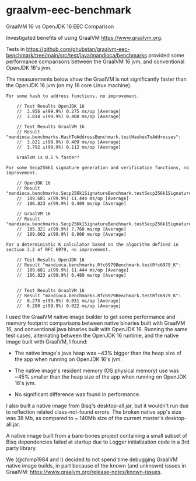# graalvm-eec-benchmark
GraalVM 16 vs OpenJDK 16 EEC Comparison

Investigated benefits of using GraalVM https://www.graalvm.org.

Tests in https://github.com/ghubstan/graalvm-eec-benchmark/tree/main/src/test/java/mandioca/benchmarks provided 
some performance comparisons between the GraalVM 16 jvm, and conventional OpenJDK 16's jvm.

The measurements below show the GraalVM is not significantly faster than the OpenJDK 16 jvm 
(on my 16 core Linux machine).

	For some hash to address functions, no improvement.

		// Test Results OpenJDK 16
		//  3.956 ±(99.9%) 0.275 ms/op [Average]
		//  3.814 ±(99.9%) 0.408 ms/op [Average]

		// Test Results GraalVM 16
		// Result "mandioca.benchmarks.HashToAddressBenchmark.testHashesToAddresses":
		//  3.821 ±(99.9%) 0.409 ms/op [Average]
		//  3.792 ±(99.9%) 0.112 ms/op [Average]
		
		GraalVM is 0.5 % faster?

	For some Secp256k1 signature generation and verification functions, no improvement.

		// OpenJDK 16
		// Result "mandioca.benchmarks.Secp256k1SignatureBenchmark.testSecp256k1Signature":
		//  109.681 ±(99.9%) 11.444 ms/op [Average]
		//  106.823 ±(99.9%) 0.489 ms/op [Average]

		// GraalVM 16
		// Result "mandioca.benchmarks.Secp256k1SignatureBenchmark.testSecp256k1Signature":
		//  105.321 ±(99.9%) 7.760 ms/op [Average]
		//  109.602 ±(99.9%) 8.908 ms/op [Average]

	For a deterministic K calculator based on the algorithm defined in section 3.2 of RFC 6979, no improvement.

		// Test Results OpenJDK 16
		// Result "mandioca.benchmarks.Rfc6979Benchmark.testRfc6979_K":
		//  109.681 ±(99.9%) 11.444 ms/op [Average]
		//  106.823 ±(99.9%) 0.489 ms/op [Average]
		

		// Test Results GraalVM 16
		// Result "mandioca.benchmarks.Rfc6979Benchmark.testRfc6979_K":
		//  0.275 ±(99.9%) 0.031 ms/op [Average]
		//  0.280 ±(99.9%) 0.022 ms/op [Average]


I used the GraalVM native image builder to get some performance and memory footprint comparisons between native 
binaries built with GraalVM 16, and conventional java binaries built with OpenJDK 16.
Running the same test cases, alternating between the OpenJDK 16 runtime, and the native image built with GraalVM, 
I found:

- The native image's java heap was ~43% bigger than the heap size of the app when running on OpenJDK 16's jvm.

- The native image's resident memory (OS physical memory) use was ~45% smaller than the heap size of the app when running on OpenJDK 16's jvm.

- No significant difference was found in performance.


I also built a native image from Bisq's desktop-all.jar, but it wouldn't run due to reflection related class-not-found 
errors.  The broken native app's size was 38 Mb, as compared to ~ 140Mb size of the current master's desktop-all.jar.

A native image built from a bare-bones project containing a small subset of Bisq dependencies failed at startup due to 
Logger initialization code in a 3rd party library.

We (@chimp1984 and I) decided to not spend time debugging GraalVM native image builds, in part because of the 
known (and unknown) issues in GraalVM:  https://www.graalvm.org/release-notes/known-issues.

